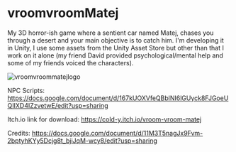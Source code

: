 # vroomvroomMatej
My 3D horror-ish game where a sentient car named Matej, chases you through a desert and your main objective is to catch him. I'm developing it in Unity, I use some assets from the Unity Asset Store but other than that I work on it alone (my friend David provided psychological/mental help and some of my friends voiced the characters).

![vroomvroommatejlogo](https://user-images.githubusercontent.com/125741066/228929698-9bc19ed6-ab57-4fae-b257-a2fc5fe03d96.png)


NPC Scripts: https://docs.google.com/document/d/167kUOXVfeQBblNI6lGUyck8FJGoeUQIIXD4IZzvetwE/edit?usp=sharing

Itch.io link for download: https://cold-y.itch.io/vroom-vroom-matej

Credits: https://docs.google.com/document/d/11M3T5nagJx9Fvm-2bptyhKYy5Dcjg8t_bjiJqM-wcy8/edit?usp=sharing

